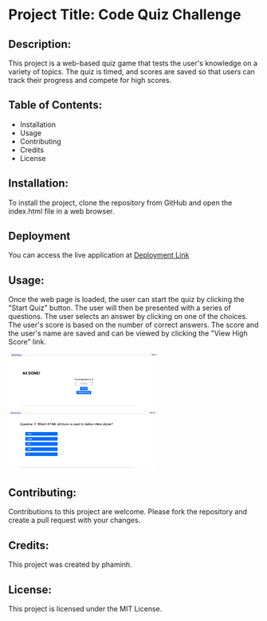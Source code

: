 # Project Title: Code Quiz Challenge

## Description:
This project is a web-based quiz game that tests the user's knowledge on a variety of topics. The quiz is timed, and scores are saved so that users can track their progress and compete for high scores.

## Table of Contents:
- Installation
- Usage
- Contributing
- Credits
- License

## Installation:
To install the project, clone the repository from GitHub and open the index.html file in a web browser.

## Deployment

You can access the live application at [Deployment Link](https://iphaminh.github.io/code-quiz-challenge/)

## Usage:
Once the web page is loaded, the user can start the quiz by clicking the "Start Quiz" button. The user will then be presented with a series of questions. The user selects an answer by clicking on one of the choices. The user's score is based on the number of correct answers. The score and the user's name are saved and can be viewed by clicking the "View High Score" link.

<img src="access/Screenshot 2023-06-12 at 11.08.23 PM.png" width="300"> <img src="access/Screenshot 2023-06-12 at 11.08.34 PM.png" width="300">
## Contributing:
Contributions to this project are welcome. Please fork the repository and create a pull request with your changes.

## Credits:
This project was created by phaminh. 

## License:
This project is licensed under the MIT License.
